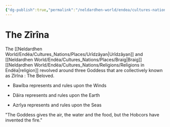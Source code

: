 ```yaml
---
{"dg-publish":true,"permalink":"/neldardhen-world/endea/cultures-nations/religions/the-zirina/"}
---
```


# The Zîrîna
The [[Neldardhen World/Endëa/Cultures_Nations/Places/Urîdzâyan\|Urîdzâyan]] and [[Neldardhen World/Endëa/Cultures_Nations/Places/Braig\|Braig]] [[Neldardhen World/Endëa/Cultures_Nations/Religions/Religions in Endëa\|religion]] revolved around three Goddess that are collectively known as Zîrîna : The Beloved.

- Bawîba represents and rules upon the Winds
    
- Dâira represents and rules upon the Earth
    
- Azrîya represents and rules upon the Seas
    

"The Goddess gives the air, the water and the food, but the Hobcors have invented the fire."